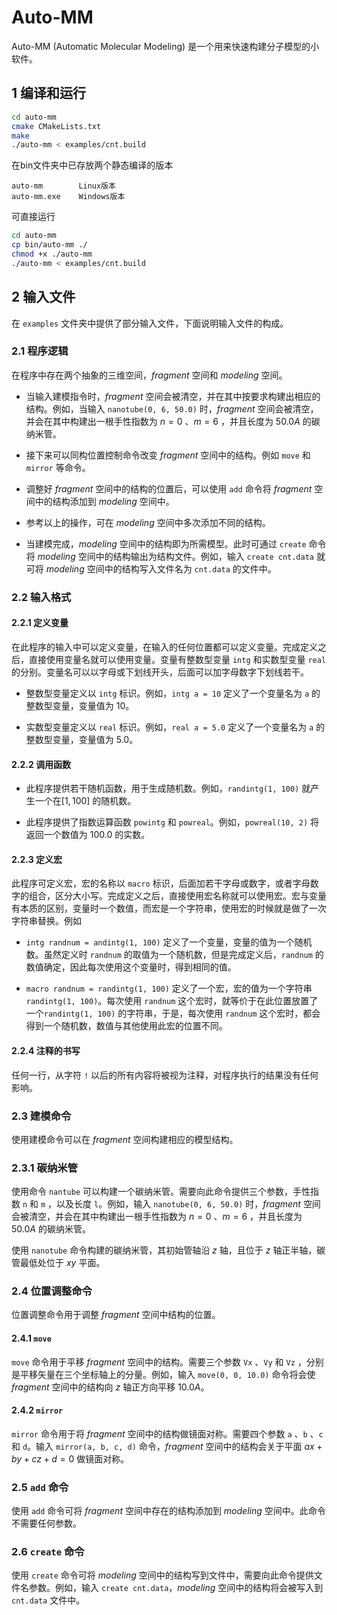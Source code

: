 # Auto-MM

Auto-MM (Automatic Molecular Modeling) 是一个用来快速构建分子模型的小软件。

## 1 编译和运行

```bash
cd auto-mm
cmake CMakeLists.txt
make
./auto-mm < examples/cnt.build
```

在bin文件夹中已存放两个静态编译的版本
```
auto-mm        Linux版本
auto-mm.exe    Windows版本
```

可直接运行
```bash
cd auto-mm
cp bin/auto-mm ./
chmod +x ./auto-mm
./auto-mm < examples/cnt.build
```

## 2 输入文件

在 `examples` 文件夹中提供了部分输入文件，下面说明输入文件的构成。

### 2.1 程序逻辑

在程序中存在两个抽象的三维空间，$fragment$ 空间和 $modeling$ 空间。


* 当输入建模指令时，$fragment$ 空间会被清空，并在其中按要求构建出相应的结构。例如，当输入 `nanotube(0, 6, 50.0)` 时，$fragment$ 空间会被清空，并会在其中构建出一根手性指数为 $n=0$ 、$m=6$ ，并且长度为 $50.0 A$ 的碳纳米管。

* 接下来可以同构位置控制命令改变 $fragment$ 空间中的结构。例如 `move` 和 `mirror` 等命令。

* 调整好 $fragment$ 空间中的结构的位置后，可以使用 `add` 命令将 $fragment$ 空间中的结构添加到 $modeling$ 空间中。

* 参考以上的操作，可在 $modeling$ 空间中多次添加不同的结构。

* 当建模完成，$modeling$ 空间中的结构即为所需模型。此时可通过 `create` 命令将 $modeling$ 空间中的结构输出为结构文件。例如，输入 `create cnt.data` 就可将 $modeling$ 空间中的结构写入文件名为 `cnt.data` 的文件中。


### 2.2 输入格式

#### 2.2.1 定义变量

在此程序的输入中可以定义变量，在输入的任何位置都可以定义变量。完成定义之后，直接使用变量名就可以使用变量。变量有整数型变量 `intg` 和实数型变量 `real` 的分别。变量名可以以字母或下划线开头，后面可以加字母数字下划线若干。

* 整数型变量定义以 `intg` 标识。例如，`intg a = 10` 定义了一个变量名为 `a` 的整数型变量，变量值为 $10$。

* 实数型变量定义以 `real` 标识。例如，`real a = 5.0` 定义了一个变量名为 `a` 的整数型变量，变量值为 $5.0$。

#### 2.2.2 调用函数

* 此程序提供若干随机函数，用于生成随机数。例如，`randintg(1, 100)` 就产生一个在$[1,100]$ 的随机数。

* 此程序提供了指数运算函数 `powintg` 和 `powreal`。例如，`powreal(10, 2)` 将返回一个数值为 $100.0$ 的实数。

#### 2.2.3 定义宏

此程序可定义宏，宏的名称以 `macro` 标识，后面加若干字母或数字，或者字母数字的组合，区分大小写。完成定义之后，直接使用宏名称就可以使用宏。宏与变量有本质的区别，变量时一个数值，而宏是一个字符串，使用宏的时候就是做了一次字符串替换。例如

* `intg randnum = andintg(1, 100)` 定义了一个变量，变量的值为一个随机数。虽然定义时 `randnum` 的取值为一个随机数，但是完成定义后，`randnum` 的数值确定，因此每次使用这个变量时，得到相同的值。

* `macro randnum = randintg(1, 100)` 定义了一个宏，宏的值为一个字符串 `randintg(1, 100)`。每次使用 `randnum` 这个宏时，就等价于在此位置放置了一个`randintg(1, 100)` 的字符串，于是，每次使用 `randnum` 这个宏时，都会得到一个随机数，数值与其他使用此宏的位置不同。

#### 2.2.4 注释的书写

任何一行，从字符 `!` 以后的所有内容将被视为注释，对程序执行的结果没有任何影响。


### 2.3 建模命令

使用建模命令可以在 $fragment$ 空间构建相应的模型结构。

### 2.3.1 碳纳米管

使用命令 `nantube` 可以构建一个碳纳米管。需要向此命令提供三个参数，手性指数 `n` 和 `m` ，以及长度 `l`。例如，输入 `nanotube(0, 6, 50.0)` 时，$fragment$ 空间会被清空，并会在其中构建出一根手性指数为 $n=0$ 、$m=6$ ，并且长度为 $50.0 A$ 的碳纳米管。

使用 `nanotube` 命令构建的碳纳米管，其初始管轴沿 $z$ 轴，且位于 $z$ 轴正半轴，碳管最低处位于 $xy$ 平面。


### 2.4 位置调整命令

位置调整命令用于调整 $fragment$ 空间中结构的位置。

#### 2.4.1 `move`

`move` 命令用于平移 $fragment$ 空间中的结构。需要三个参数 `Vx` 、`Vy` 和 `Vz` ，分别是平移矢量在三个坐标轴上的分量。例如，输入 `move(0, 0, 10.0)` 命令将会使 $fragment$ 空间中的结构向 $z$ 轴正方向平移 $10.0 A$。

#### 2.4.2 `mirror`

`mirror` 命令用于将 $fragment$ 空间中的结构做镜面对称。需要四个参数 `a` 、`b` 、`c` 和 `d`。输入 `mirror(a, b, c, d)` 命令，$fragment$ 空间中的结构会关于平面 $ax + by + cz + d = 0$ 做镜面对称。


### 2.5 `add` 命令

使用 `add` 命令可将 $fragment$ 空间中存在的结构添加到 $modeling$ 空间中。此命令不需要任何参数。


### 2.6 `create` 命令

使用 `create` 命令可将 $modeling$ 空间中的结构写到文件中，需要向此命令提供文件名参数。例如，输入 `create cnt.data`，$modeling$ 空间中的结构将会被写入到 `cnt.data` 文件中。

